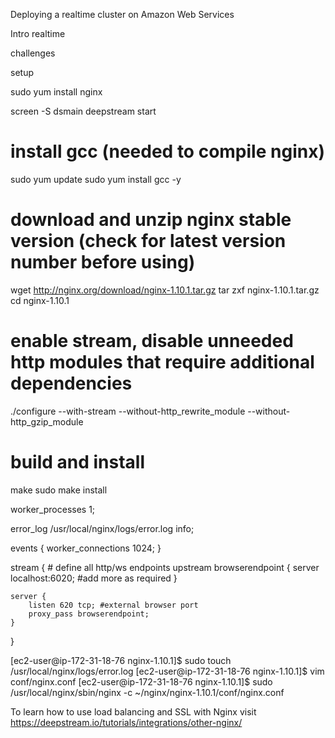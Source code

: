 Deploying a realtime cluster on Amazon Web Services

Intro realtime

challenges

setup

sudo yum install nginx

screen -S dsmain deepstream start

# install gcc (needed to compile nginx)
sudo yum update
sudo yum install gcc -y

# download and unzip nginx stable version (check for latest version number before using)
wget http://nginx.org/download/nginx-1.10.1.tar.gz
tar zxf nginx-1.10.1.tar.gz
cd nginx-1.10.1

# enable stream, disable unneeded http modules that require additional dependencies
./configure --with-stream --without-http_rewrite_module --without-http_gzip_module

# build and install
make
sudo make install


worker_processes  1;

error_log /usr/local/nginx/logs/error.log info;

events {
    worker_connections  1024;
}

stream {
    # define all http/ws endpoints
    upstream browserendpoint {
        server localhost:6020; #add more as required
    }

    server {
        listen 620 tcp; #external browser port
        proxy_pass browserendpoint;
    }
}

[ec2-user@ip-172-31-18-76 nginx-1.10.1]$ sudo touch /usr/local/nginx/logs/error.log
[ec2-user@ip-172-31-18-76 nginx-1.10.1]$ vim conf/nginx.conf
[ec2-user@ip-172-31-18-76 nginx-1.10.1]$ sudo /usr/local/nginx/sbin/nginx -c ~/nginx/nginx-1.10.1/conf/nginx.conf


To learn how to use load balancing and SSL with Nginx visit https://deepstream.io/tutorials/integrations/other-nginx/